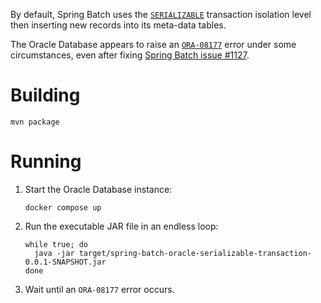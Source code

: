 By default, Spring Batch uses the [`SERIALIZABLE`][1] transaction isolation
level then inserting new records into its meta-data tables.

The Oracle Database appears to raise an [`ORA-08177`][2] error under some
circumstances, even after fixing [Spring Batch issue #1127][3].

# Building

    mvn package

# Running

1. Start the Oracle Database instance:

       docker compose up

2. Run the executable JAR file in an endless loop:

       while true; do
         java -jar target/spring-batch-oracle-serializable-transaction-0.0.1-SNAPSHOT.jar
       done

3. Wait until an `ORA-08177` error occurs.

[1]: https://docs.spring.io/spring-batch/docs/current/reference/html/job.html#txConfigForJobRepository
[2]: https://docs.oracle.com/en/database/oracle/oracle-database/21/errmg/ORA-07500.html#GUID-575AEF1D-083A-4CA9-A116-FF027599C86B
[3]: https://github.com/spring-projects/spring-batch/issues/1127
